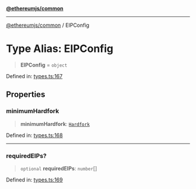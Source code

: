 [**@ethereumjs/common**](../README.md)

***

[@ethereumjs/common](../README.md) / EIPConfig

# Type Alias: EIPConfig

> **EIPConfig** = `object`

Defined in: [types.ts:167](https://github.com/ethereumjs/ethereumjs-monorepo/blob/master/packages/common/src/types.ts#L167)

## Properties

### minimumHardfork

> **minimumHardfork**: [`Hardfork`](Hardfork.md)

Defined in: [types.ts:168](https://github.com/ethereumjs/ethereumjs-monorepo/blob/master/packages/common/src/types.ts#L168)

***

### requiredEIPs?

> `optional` **requiredEIPs**: `number`[]

Defined in: [types.ts:169](https://github.com/ethereumjs/ethereumjs-monorepo/blob/master/packages/common/src/types.ts#L169)
